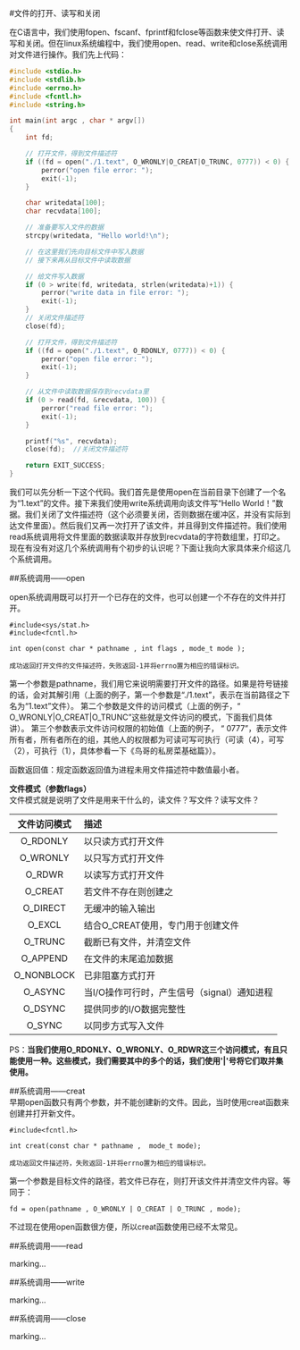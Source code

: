 #文件的打开、读写和关闭

在C语言中，我们使用fopen、fscanf、fprintf和fclose等函数来使文件打开、读写和关闭。但在linux系统编程中，我们使用open、read、write和close系统调用对文件进行操作。我们先上代码：

```c
#include <stdio.h>
#include <stdlib.h>
#include <errno.h>
#include <fcntl.h>
#include <string.h>

int main(int argc , char * argv[])
{
    int fd;

    // 打开文件，得到文件描述符
    if ((fd = open("./1.text", O_WRONLY|O_CREAT|O_TRUNC, 0777)) < 0) {
        perror("open file error: ");
        exit(-1);
    }

    char writedata[100];
    char recvdata[100];

    // 准备要写入文件的数据
    strcpy(writedata, "Hello world!\n");

    // 在这里我们先向目标文件中写入数据
    // 接下来再从目标文件中读取数据

    // 给文件写入数据
    if (0 > write(fd, writedata, strlen(writedata)+1)) {
        perror("write data in file error: ");
        exit(-1);
    }
    // 关闭文件描述符
    close(fd);

    // 打开文件，得到文件描述符
    if ((fd = open("./1.text", O_RDONLY, 0777)) < 0) {
        perror("open file error: ");
        exit(-1);
    }

    // 从文件中读取数据保存到recvdata里
    if (0 > read(fd, &recvdata, 100)) {
        perror("read file error: ");
        exit(-1);
    }

    printf("%s", recvdata);
    close(fd);  //关闭文件描述符

    return EXIT_SUCCESS;
}
```

我们可以先分析一下这个代码。我们首先是使用open在当前目录下创建了一个名为“1.text”的文件。接下来我们使用write系统调用向该文件写“Hello World！”数据。我们关闭了文件描述符（这个必须要关闭，否则数据在缓冲区，并没有实际到达文件里面）。然后我们又再一次打开了该文件，并且得到文件描述符。我们使用read系统调用将文件里面的数据读取并存放到recvdata的字符数组里，打印之。现在有没有对这几个系统调用有个初步的认识呢？下面让我向大家具体来介绍这几个系统调用。

##系统调用——open

open系统调用既可以打开一个已存在的文件，也可以创建一个不存在的文件并打开。

```
#include<sys/stat.h>
#include<fcntl.h>

int open(const char * pathname , int flags , mode_t mode );

成功返回打开文件的文件描述符，失败返回-1并将errno置为相应的错误标识。

```
第一个参数是pathname，我们用它来说明需要打开文件的路径。如果是符号链接的话，会对其解引用（上面的例子，第一个参数是“./1.text”，表示在当前路径之下名为“1.text”文件）。
第二个参数是文件的访问模式（上面的例子，“ O_WRONLY|O_CREAT|O_TRUNC”这些就是文件访问的模式，下面我们具体讲）。
第三个参数表示文件访问权限的初始值（上面的例子， “ 0777”，表示文件所有者，所有者所在的组，其他人的权限都为可读可写可执行（可读（4），可写（2），可执行（1），具体参看一下《鸟哥的私房菜基础篇》）。

函数返回值：规定函数返回值为进程未用文件描述符中数值最小者。

**文件模式（参数flags）**  
文件模式就是说明了文件是用来干什么的，读文件？写文件？读写文件？   

| 文件访问模式 | 描述 |
|:----:|:----|
| O_RDONLY    | 以只读方式打开文件    | 
| O_WRONLY    | 以只写方式打开文件    |
| O_RDWR    | 以读写方式打开文件    |
| O_CREAT    |   若文件不存在则创建之  |
| O_DIRECT    |  无缓冲的输入输出  |
| O_EXCL    |  结合O_CREAT使用，专门用于创建文件  |
| O_TRUNC    | 截断已有文件，并清空文件 |
| O_APPEND    | 在文件的末尾追加数据 |
| O_NONBLOCK    |   已非阻塞方式打开  |
| O_ASYNC    |   当I/O操作可行时，产生信号（signal）通知进程   |
| O_DSYNC    |  提供同步的I/O数据完整性 |
| O_SYNC    | 以同步方式写入文件 |

PS：**当我们使用O_RDONLY、O_WRONLY、O_RDWR这三个访问模式，有且只能使用一种。这些模式，我们需要其中的多个的话，我们使用'|'号将它们取并集使用。**


##系统调用——creat  
早期open函数只有两个参数，并不能创建新的文件。因此，当时使用creat函数来创建并打开新文件。
```
#include<fcntl.h>

int creat(const char * pathname ,  mode_t mode);

成功返回文件描述符，失败返回-1并将errno置为相应的错误标识。
```  

第一个参数是目标文件的路径，若文件已存在，则打开该文件并清空文件内容。等同于：
```
fd = open(pathname , O_WRONLY | O_CREAT | O_TRUNC , mode);

```
不过现在使用open函数很方便，所以creat函数使用已经不太常见。

##系统调用——read

marking...

##系统调用——write

marking...

##系统调用——close

marking...
